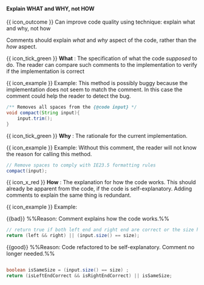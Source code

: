 <div id="title">

#### Explain WHAT and WHY, not HOW

</div>

<span id="prereqs"></span>

<span id="outcomes">{{ icon_outcome }} Can improve code quality using technique: explain what and why, not how </span>

<div id="body">

Comments should explain _what_ and _why_ aspect of the code, rather than the _how_ aspect. 

{{ icon_tick_green }} **What** : The specification of what the code _supposed_ to do. The reader can compare such comments to the implementation to verify if the implementation is correct

<tip-box>

{{ icon_example }} Example: This method is possibly buggy because the implementation does not seem to match the comment. In this case the comment could help the reader to detect the bug.

```java
/** Removes all spaces from the {@code input} */
void compact(String input){
    input.trim();
}
```
</tip-box>

{{ icon_tick_green }} **Why** : The rationale for the current implementation.

<tip-box>

{{ icon_example }} Example: Without this comment, the reader will not know the reason for calling this method. 

```java
// Remove spaces to comply with IE23.5 formatting rules
compact(input);
```

</tip-box>

{{ icon_x_red }} **How** : The explanation for how the code works. This should already be apparent from the code, if the code is self-explanatory. Adding comments to explain the same thing is redundant.

<tip-box>

{{ icon_example }} Example:  

{{bad}} %%Reason: Comment explains how the code works.%%
```java
// return true if both left end and right end are correct or the size has not incremented
return (left && right) || (input.size() == size);
```

{{good}} %%Reason: Code refactored to be self-explanatory. Comment no longer needed.%%
```java

boolean isSameSize = (input.size() == size) ;
return (isLeftEndCorrect && isRightEndCorrect) || isSameSize;
```

</tip-box>



</div>

<div id="extras">
</div>